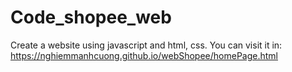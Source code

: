 # Code_shopee_web
Create a website using javascript and html, css.
 You can visit it in: https://nghiemmanhcuong.github.io/webShopee/homePage.html
